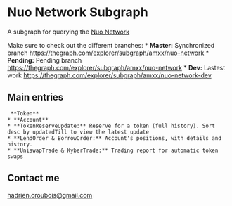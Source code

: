 # Nuo Network Subgraph

A subgraph for querying the [Nuo Network](https://www.nuo.network/)

Make sure to check out the different branches:
	* **Master:** Synchronized branch https://thegraph.com/explorer/subgraph/amxx/nuo-network
	* **Pending:** Pending branch https://thegraph.com/explorer/subgraph/amxx/nuo-network
	* **Dev:** Lastest work https://thegraph.com/explorer/subgraph/amxx/nuo-network-dev

## Main entries
	 **Token**
	* **Account**
	* **TokenReserveUpdate:** Reserve for a token (full history). Sort desc by updatedTill to view the latest update
	* **LendOrder & BorrowOrder:** Account's positions, with details and history.
	* **UniswapTrade & KyberTrade:** Trading report for automatic token swaps

## Contact me
hadrien.croubois@gmail.com
